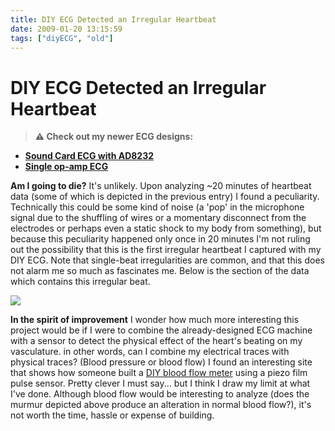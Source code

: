 ```yaml
---
title: DIY ECG Detected an Irregular Heartbeat
date: 2009-01-20 13:15:59
tags: ["diyECG", "old"]
---
```


# DIY ECG Detected an Irregular Heartbeat

> **⚠️ Check out my newer ECG designs:** 
* [**Sound Card ECG with AD8232**](https://swharden.com/blog/2019-03-15-sound-card-ecg-with-ad8232/)
* [**Single op-amp ECG**](https://swharden.com/blog/2016-08-08-diy-ecg-with-1-op-amp/)

__Am I going to die?__ It's unlikely. Upon analyzing ~20 minutes of heartbeat data (some of which is depicted in the previous entry) I found a peculiarity. Technically this could be some kind of noise (a 'pop' in the microphone signal due to the shuffling of wires or a momentary disconnect from the electrodes or perhaps even a static shock to my body from something), but because this peculiarity happened only once in 20 minutes I'm not ruling out the possibility that this is the first irregular heartbeat I captured with my DIY ECG. Note that single-beat irregularities are common, and that this does not alarm me so much as fascinates me. Below is the section of the data which contains this irregular beat.

<div class="text-center">

[![](murm2_thumb.jpg)](murm2.png)

</div>

__In the spirit of improvement__ I wonder how much more interesting this project would be if I were to combine the already-designed ECG machine with a sensor to detect the physical effect of the heart's beating on my vasculature. in other words, can I combine my electrical traces with physical traces? (Blood pressure or blood flow) I found an interesting site that shows how someone built a [DIY blood flow meter](http://www.phoenix.tc-ieee.org/004_Piezo_Film_Blood_Flow_Sensor/Phoenix_PiezoPulse.htm) using a piezo film pulse sensor. Pretty clever I must say... but I think I draw my limit at what I've done. Although blood flow would be interesting to analyze (does the murmur depicted above produce an alteration in normal blood flow?), it's not worth the time, hassle or expense of building.